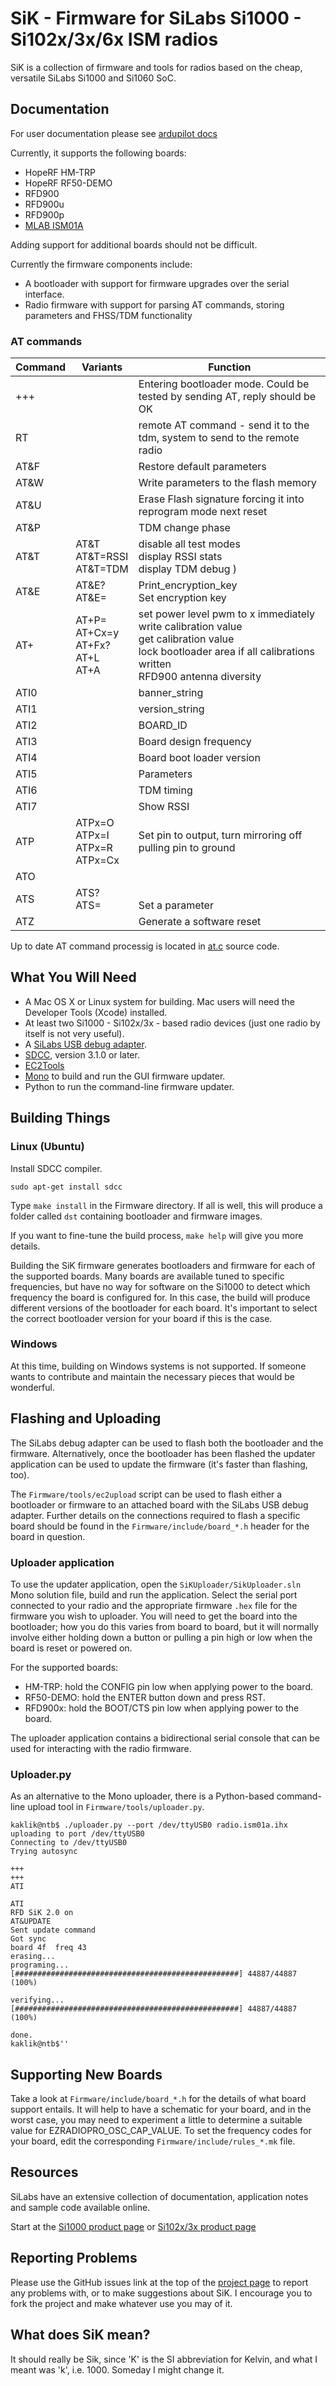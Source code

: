 # SiK - Firmware for SiLabs Si1000 - Si102x/3x/6x ISM radios

SiK is a collection of firmware and tools for radios based on the cheap, versatile SiLabs Si1000 and Si1060 SoC.

## Documentation
For user documentation please see [ardupilot docs](http://ardupilot.org/copter/docs/common-sik-telemetry-radio.html)

Currently, it supports the following boards:

 - HopeRF HM-TRP
 - HopeRF RF50-DEMO
 - RFD900
 - RFD900u
 - RFD900p
 - [MLAB ISM01A](https://www.mlab.cz/module/ISM01A)

Adding support for additional boards should not be difficult.

Currently the firmware components include:

 - A bootloader with support for firmware upgrades over the serial interface.
 - Radio firmware with support for parsing AT commands, storing parameters and FHSS/TDM functionality

### AT commands

|Command| Variants| Function |
|-------|--------|----------|
|+++    | |Entering bootloader mode. Could be tested by sending AT, reply should be OK|
|RT     | |remote AT command - send it to the tdm, system to send to the remote radio |
|AT&F   | |  Restore default parameters |
|AT&W| | Write parameters to the flash memory |
|AT&U | | Erase Flash signature forcing it into reprogram mode next reset |
|AT&P | | TDM change phase |
|AT&T | AT&T <br> AT&T=RSSI <br> AT&T=TDM |  disable all test modes <br> display RSSI stats <br> display TDM debug ) |
|AT&E | AT&E?  <br> AT&E= | Print_encryption_key <br> Set encryption key |
|AT+ | AT+P= <br> AT+Cx=y <br> AT+Fx? <br> AT+L <br> AT+A |  set power level pwm to x immediately <br>  write calibration value <br> get calibration value <br> lock bootloader area if all calibrations written <br> RFD900 antenna diversity  |
|ATI0| | banner_string |
|ATI1| | version_string  |
|ATI2| | BOARD_ID |
|ATI3| | Board design frequency|
|ATI4| | Board boot loader version|
|ATI5| | Parameters |
|ATI6| | TDM timing |
|ATI7| | Show RSSI |
|ATP |  ATPx=O <br> ATPx=I <br> ATPx=R <br> ATPx=Cx | Set pin to output, turn mirroring off pulling pin to ground    |
|ATO | |    |
|ATS | ATS? <br> ATS= | <br> Set a parameter  |
|ATZ | | Generate a software reset    |

Up to date AT command processig is located in [at.c](Firmware/radio/at.c) source code.

## What You Will Need

 - A Mac OS X or Linux system for building.  Mac users will need the Developer Tools (Xcode) installed.
 - At least two Si1000 - Si102x/3x - based radio devices (just one radio by itself is not very useful).
 - A [SiLabs USB debug adapter](http://www.silabs.com/products/mcu/Pages/USBDebug.aspx).
 - [SDCC](http://sdcc.sourceforge.net/), version 3.1.0 or later.
 - [EC2Tools](https://github.com/ThunderFly-aerospace/ec2)
 - [Mono](http://www.mono-project.com/) to build and run the GUI firmware updater.
 - Python to run the command-line firmware updater.

## Building Things

### Linux (Ubuntu)

Install SDCC compiler.

    sudo apt-get install sdcc

Type `make install` in the Firmware directory.  If all is well, this will produce a folder called `dst` containing bootloader and firmware images.

If you want to fine-tune the build process, `make help` will give you more details.

Building the SiK firmware generates bootloaders and firmware for each of the supported boards. Many boards are available tuned to specific frequencies, but have no way for software on the Si1000 to detect which frequency the board is configured for. In this case, the build will produce different versions of the bootloader for each board. It's important to select the correct bootloader version for your board if this is the case.

### Windows

At this time, building on Windows systems is not supported.  If someone wants to contribute and maintain the necessary pieces that would be wonderful.

## Flashing and Uploading

The SiLabs debug adapter can be used to flash both the bootloader and the firmware. Alternatively, once the bootloader has been flashed the updater application can be used to update the firmware (it's faster than flashing, too).

The `Firmware/tools/ec2upload` script can be used to flash either a bootloader or firmware to an attached board with the SiLabs USB debug adapter.  Further details on the connections required to flash a specific board should be found in the `Firmware/include/board_*.h` header for the board in question.

### Uploader application

To use the updater application, open the `SiKUploader/SikUploader.sln` Mono solution file, build and run the application. Select the serial port connected to your radio and the appropriate firmware `.hex` file for the firmware you wish to uploader.  You will need to get the board into the bootloader; how you do this varies from board to board, but it will normally involve either holding down a button or pulling a pin high or low when the board is reset or powered on.

For the supported boards:

 - HM-TRP: hold the CONFIG pin low when applying power to the board.
 - RF50-DEMO: hold the ENTER button down and press RST.
 - RFD900x: hold the BOOT/CTS pin low when applying power to the board.

The uploader application contains a bidirectional serial console that can be used for interacting with the radio firmware.

### Uploader.py

As an alternative to the Mono uploader, there is a Python-based command-line upload tool in `Firmware/tools/uploader.py`.

    kaklik@ntb$ ./uploader.py --port /dev/ttyUSB0 radio.ism01a.ihx 
    uploading to port /dev/ttyUSB0
    Connecting to /dev/ttyUSB0
    Trying autosync
    
    +++
    +++
    ATI
    
    ATI
    RFD SiK 2.0 on
    AT&UPDATE
    Sent update command
    Got sync
    board 4f  freq 43
    erasing...
    programing...
    [##################################################] 44887/44887 (100%)
    
    verifying...
    [##################################################] 44887/44887 (100%)
    
    done.
    kaklik@ntb$'' 


## Supporting New Boards

Take a look at `Firmware/include/board_*.h` for the details of what board support entails.  It will help to have a schematic for your board, and in the worst case, you may need to experiment a little to determine a suitable value for EZRADIOPRO_OSC_CAP_VALUE.  To set the frequency codes for your board, edit the corresponding `Firmware/include/rules_*.mk` file.

## Resources

SiLabs have an extensive collection of documentation, application notes and sample code available online.

Start at the [Si1000 product page](http://www.silabs.com/products/wireless/wirelessmcu/Pages/Si1000.aspx) or [Si102x/3x product page](http://www.silabs.com/products/wireless/wirelessmcu/Pages/Si102x-3x.aspx)

## Reporting Problems

Please use the GitHub issues link at the top of the [project page](http://github.com/tridge/SiK) to report any problems with, or to make suggestions about SiK.  I encourage you to fork the project and make whatever use you may of it.

## What does SiK mean?

It should really be Sik, since 'K' is the SI abbreviation for Kelvin, and what I meant was 'k', i.e. 1000.  Someday I might change it.
